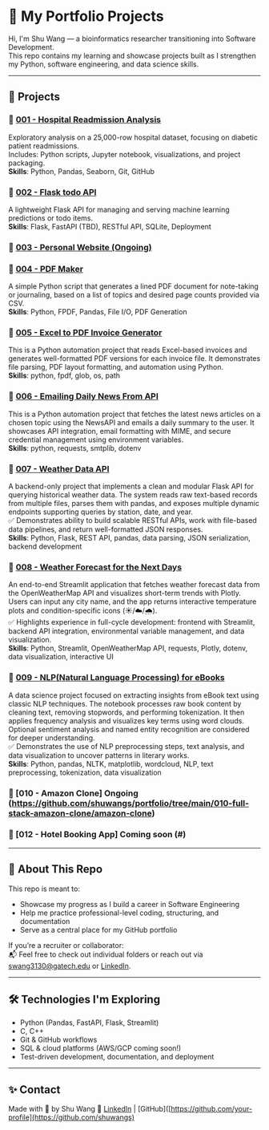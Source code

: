 # 💼 My Portfolio Projects

Hi, I'm Shu Wang — a bioinformatics researcher transitioning into Software Development.  
This repo contains my learning and showcase projects built as I strengthen my Python, software engineering, and data science skills.

---

## 📁 Projects

### 🔹 [001 - Hospital Readmission Analysis](./001-readmission-analysis)
Exploratory analysis on a 25,000-row hospital dataset, focusing on diabetic patient readmissions.  
Includes: Python scripts, Jupyter notebook, visualizations, and project packaging.  
**Skills**: Python, Pandas, Seaborn, Git, GitHub

### 🔹 [002 - Flask todo API](https://github.com/shuwangs/portfolio/tree/main/002-flask-todo-api)
A lightweight Flask API for managing and serving machine learning predictions or todo items.  
**Skills**: Flask, FastAPI (TBD), RESTful API, SQLite, Deployment

### 🔹 [003 - Personal Website (Ongoing)](#)

### 🔹 [004 - PDF Maker](https://github.com/shuwangs/portfolio/tree/main/004-pdf-maker)

A simple Python script that generates a lined PDF document for note-taking or journaling, based on a list of topics and desired page counts provided via CSV.\
**Skills**: Python, FPDF, Pandas, File I/O, PDF Generation

### 🔹 [005 - Excel to PDF Invoice Generator](https://github.com/shuwangs/portfolio/tree/main/005-excel-to-pdf-invoice)
This is a Python automation project that reads Excel-based invoices and generates well-formatted PDF versions for each invoice file. It demonstrates file parsing, PDF layout formatting, and automation using Python.\
**Skills**: python, fpdf, glob, os, path

### 🔹 [006 - Emailing Daily News From API](https://github.com/shuwangs/portfolio/tree/main/006-Emailing-dail-news-from-API)
This is a Python automation project that fetches the latest news articles on a chosen topic using the NewsAPI and emails a daily summary to the user. It showcases API integration, email formatting with MIME, and secure credential management using environment variables.\
**Skills**: python, requests, smtplib, dotenv

### 🔹 [007 - Weather Data API](https://github.com/shuwangs/portfolio/tree/main/007-weather-data-api)
A backend-only project that implements a clean and modular Flask API for querying historical weather data. The system reads raw text-based records from multiple files, parses them with pandas, and exposes multiple dynamic endpoints supporting queries by station, date, and year.\
✅ Demonstrates ability to build scalable RESTful APIs, work with file-based data pipelines, and return well-formatted JSON responses.\
**Skills**: Python, Flask, REST API, pandas, data parsing, JSON serialization, backend development


### 🔹 [008 - Weather Forecast for the Next Days](https://github.com/shuwangs/portfolio/tree/main/008-weather-forecast-for-the-next-days)
An end-to-end Streamlit application that fetches weather forecast data from the OpenWeatherMap API and visualizes short-term trends with Plotly. Users can input any city name, and the app returns interactive temperature plots and condition-specific icons (☀️/☁️/🌧️).\
✅ Highlights experience in full-cycle development: frontend with Streamlit, backend API integration, environmental variable management, and data visualization.\
**Skills**: Python, Streamlit, OpenWeatherMap API, requests, Plotly, dotenv, data visualization, interactive UI

### 🔹 [009 - NLP(Natural Language Processing) for eBooks](https://github.com/shuwangs/portfolio/tree/main/009-nlp-for-ebook)
A data science project focused on extracting insights from eBook text using classic NLP techniques. The notebook processes raw book content by cleaning text, removing stopwords, and performing tokenization. It then applies frequency analysis and visualizes key terms using word clouds. Optional sentiment analysis and named entity recognition are considered for deeper understanding.\
✅ Demonstrates the use of NLP preprocessing steps, text analysis, and data visualization to uncover patterns in literary works.\
**Skills**: Python, pandas, NLTK, matplotlib, wordcloud, NLP, text preprocessing, tokenization, data visualization

### 🔹 [010 - Amazon Clone] Ongoing (https://github.com/shuwangs/portfolio/tree/main/010-full-stack-amazon-clone/amazon-clone)


### 🔹 [012 - Hotel Booking App] Coming soon (#)

---

## 📌 About This Repo

This repo is meant to:
- Showcase my progress as I build a career in Software Engineering
- Help me practice professional-level coding, structuring, and documentation
- Serve as a central place for my GitHub portfolio

If you’re a recruiter or collaborator:  
📬 Feel free to check out individual folders or reach out via [swang3130@gatech.edu](swang3130@gatech.edu) or [LinkedIn](https://www.linkedin.com/in/shuuwang/).

---

## 🛠️ Technologies I'm Exploring

- Python (Pandas, FastAPI, Flask, Streamlit)
- C, C++
- Git & GitHub workflows
- SQL & cloud platforms (AWS/GCP coming soon!)
- Test-driven development, documentation, and deployment

---

## ✨ Contact

Made with 💛 by Shu Wang 
🔗 [LinkedIn](https://www.linkedin.com/in/shuuwang/) | [GitHub]([https://github.com/your-profile](https://github.com/shuwangs)

